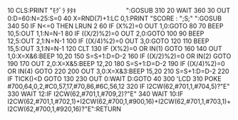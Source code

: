 10 CLS:PRINT "ﾓｸﾞﾗ ﾀﾀｷ　　　　　　　　":GOSUB 310
20 WAIT 360
30 OUT 0:D=60:N=25:S=0
40 X=RND(7)+1:LC 0,1:PRINT "SCORE : ";S;"       ":GOSUB 340
50 IF N<=0 THEN LRUN 2
60 IF (X%2)=0 OUT 1,0:GOTO 80
70 BEEP 10,5:OUT 1,1:N=N-1
80 IF ((X/2)%2)=0 OUT 2,0:GOTO 100
90 BEEP 12,5:OUT 2,1:N=N-1
100 IF ((X/4)%2)=0 OUT 3,0:GOTO 120
110 BEEP 15,5:OUT 3,1:N=N-1
120 CLT
130 IF (X%2)=0 OR IN(1) GOTO 160
140 OUT 1,0:X=X&6:BEEP 10,20
150 S=S+1:D=D-2
160 IF ((X/2)%2)=0 OR IN(2) GOTO 190
170 OUT 2,0:X=X&5:BEEP 12,20
180 S=S+1:D=D-2
190 IF ((X/4)%2)=0 OR IN(4) GOTO 220
200 OUT 3,0:X=X&3:BEEP 15,20
210 S=S+1:D=D-2
220 IF TICK()<D GOTO 130
230 OUT 0:WAIT D:GOTO 40
300 'LCD
310 POKE #700,64,0,2,#C0,57,17,#70,86,#6C,56,12
320 IF I2CW(62,#701,1,#704,5)?"E"
330 WAIT 12:IF I2CW(62,#701,1,#709,2)?"E"
340 WAIT 10:IF I2CW(62,#701,1,#702,1)+I2CW(62,#700,1,#900,16)+I2CW(62,#701,1,#703,1)+I2CW(62,#700,1,#920,16)?"E":RETURN
